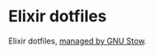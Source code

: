# Elixir dotfiles
Elixir dotfiles, [managed by GNU Stow](https://brandon.invergo.net/news/2012-05-26-using-gnu-stow-to-manage-your-dotfiles.html).
